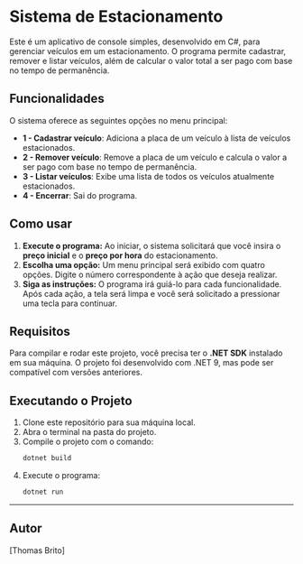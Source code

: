 ﻿# Sistema de Estacionamento

Este é um aplicativo de console simples, desenvolvido em C#, para gerenciar veículos em um estacionamento. O programa permite cadastrar, remover e listar veículos, além de calcular o valor total a ser pago com base no tempo de permanência.

## Funcionalidades

O sistema oferece as seguintes opções no menu principal:

* **1 - Cadastrar veículo**: Adiciona a placa de um veículo à lista de veículos estacionados.
* **2 - Remover veículo**: Remove a placa de um veículo e calcula o valor a ser pago com base no tempo de permanência.
* **3 - Listar veículos**: Exibe uma lista de todos os veículos atualmente estacionados.
* **4 - Encerrar**: Sai do programa.

## Como usar

1.  **Execute o programa:** Ao iniciar, o sistema solicitará que você insira o **preço inicial** e o **preço por hora** do estacionamento.
2.  **Escolha uma opção:** Um menu principal será exibido com quatro opções. Digite o número correspondente à ação que deseja realizar.
3.  **Siga as instruções:** O programa irá guiá-lo para cada funcionalidade. Após cada ação, a tela será limpa e você será solicitado a pressionar uma tecla para continuar.

## Requisitos

Para compilar e rodar este projeto, você precisa ter o **.NET SDK** instalado em sua máquina. O projeto foi desenvolvido com .NET 9, mas pode ser compatível com versões anteriores.

## Executando o Projeto

1.  Clone este repositório para sua máquina local.
2.  Abra o terminal na pasta do projeto.
3.  Compile o projeto com o comando:
    ```bash
    dotnet build
    ```
4.  Execute o programa:
    ```bash
    dotnet run
    ```

---

## Autor


[Thomas Brito]
